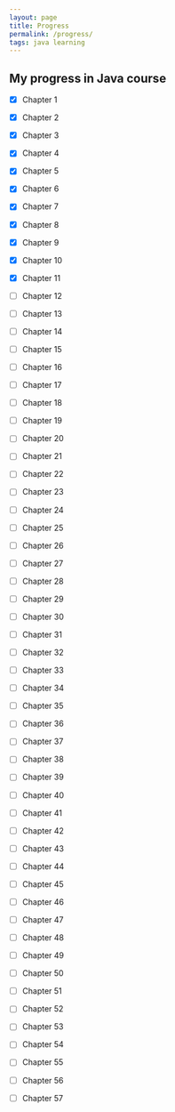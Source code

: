 ```yaml
---
layout: page
title: Progress
permalink: /progress/
tags: java learning 
---
```

## My progress in Java course
- [x] Chapter 1
- [x] Chapter 2 
- [x] Chapter 3 
- [x] Chapter 4 
- [x] Chapter 5 
- [x] Chapter 6 
- [x] Chapter 7 
- [x] Chapter 8 
- [x] Chapter 9 
- [x] Chapter 10 
- [x] Chapter 11
- [ ] Chapter 12
- [ ] Chapter 13
- [ ] Chapter 14
- [ ] Chapter 15
- [ ] Chapter 16
- [ ] Chapter 17
- [ ] Chapter 18
- [ ] Chapter 19
- [ ] Chapter 20
- [ ] Chapter 21
- [ ] Chapter 22
- [ ] Chapter 23
- [ ] Chapter 24
- [ ] Chapter 25
- [ ] Chapter 26
- [ ] Chapter 27
- [ ] Chapter 28
- [ ] Chapter 29
- [ ] Chapter 30
- [ ] Chapter 31
- [ ] Chapter 32
- [ ] Chapter 33
- [ ] Chapter 34
- [ ] Chapter 35
- [ ] Chapter 36
- [ ] Chapter 37
- [ ] Chapter 38
- [ ] Chapter 39
- [ ] Chapter 40
- [ ] Chapter 41
- [ ] Chapter 42
- [ ] Chapter 43
- [ ] Chapter 44
- [ ] Chapter 45
- [ ] Chapter 46
- [ ] Chapter 47
- [ ] Chapter 48
- [ ] Chapter 49
- [ ] Chapter 50
- [ ] Chapter 51
- [ ] Chapter 52
- [ ] Chapter 53
- [ ] Chapter 54
- [ ] Chapter 55
- [ ] Chapter 56
- [ ] Chapter 57

